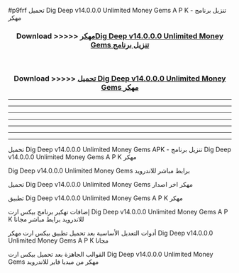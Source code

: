 #p9frf تحميل Dig Deep v14.0.0.0 Unlimited Money Gems  A P K - تنزيل برنامج مهكر



<div align="center">
<h3>Download >>>>> <a href="https://runaway1.web.app/?sq=Dig Deep v14.0.0.0 Unlimited Money Gems ">مهكرDig Deep v14.0.0.0 Unlimited Money Gems  تنزيل برنامج</a></h3><br>

<h3>Download >>>>> <a href="https://runaway1.web.app/?sq=Dig Deep v14.0.0.0 Unlimited Money Gems ">تحميل Dig Deep v14.0.0.0 Unlimited Money Gems  مهكر</a></h3>
</div>


----------------------------------------------------------

----------------------------------------------------------

----------------------------------------------------------

----------------------------------------------------------

----------------------------------------------------------

----------------------------------------------------------

----------------------------------------------------------

تحميل Dig Deep v14.0.0.0 Unlimited Money Gems  APK - تنزيل برنامج Dig Deep v14.0.0.0 Unlimited Money Gems  A P K مهكر

Dig Deep v14.0.0.0 Unlimited Money Gems  برابط مباشر للاندرويد

تحميل Dig Deep v14.0.0.0 Unlimited Money Gems  مهكر اخر اصدار

تطبيق Dig Deep v14.0.0.0 Unlimited Money Gems  A P K مهكر

إضافات تهكير برنامج بيكس ارت Dig Deep v14.0.0.0 Unlimited Money Gems  A P K للاندرويد برابط مباشر مجانا

أدوات التعديل الأساسية بعد تحميل تطبيق بيكس ارت مهكر Dig Deep v14.0.0.0 Unlimited Money Gems  A P K مجانا

القوالب الجاهزة بعد تحميل بيكس ارت Dig Deep v14.0.0.0 Unlimited Money Gems  مهكر من ميديا فاير للاندرويد


